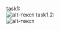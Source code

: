 task1:  
![alt-текст](https://replit.com/@EgorKopyl/java-0-EgorKopyl#Solution/task1.1.png.png)
task1.2:  
![alt-текст](https://replit.com/@EgorKopyl/java-0-EgorKopyl#Solution/task1.2.png.png)